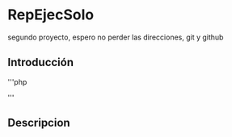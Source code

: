 # RepEjecSolo
segundo proyecto, espero no perder las direcciones, git y github

## Introducción

'''php
<?
php phpinfo(); 
?>
'''

## Descripcion
